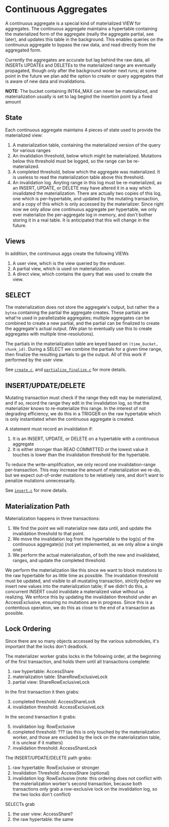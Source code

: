 # Continuous Aggregates #

A continuous aggregate is a special kind of materialized VIEW for aggregates.
The continuous aggregate maintains a hypertable containing the materialized form
of the aggregate (really the aggregate partial, see later), and updates this
table in the background. This enables queries on the continuous aggregate to
bypass the raw data, and read directly from the aggregated form.

Currently the aggregates are accurate but lag behind the raw data, all INSERTs
UPDATEs and DELETEs to the materialized range are eventually propagated, though
only after the background worker next runs; at some point in the future we
plan add the option to create or query aggregates that is aware of new data and
invalidations.

**NOTE**: The bucket containing INT64_MAX can never be materialized, and
    materialization usually is set to lag begind the insertion point by a
    fixed amount

## State ##

Each continuous aggregate maintains 4 pieces of state used to provide the
materialized view:

1. A materialization table, containing the materialized version of the query for
   various ranges
2. An invalidation threshold, below which might be materialized. Mutations below
   this threshold must be logged, so the range can be re-materialized.
3. A completed threshold, below which the aggregate was materialized. It is
   useless to read the materialization table above this threshold.
4. An invalidation log. Anyting range in this log must be re-materialized, as an
   INSERT, UPDATE, or DELETE may have altered it in a way which invalidated the
   materialization. There are actually two copies of this log, one which is
   per-hypertable, and updated by the mutating transaction, and a copy of this
   which is only accessed by the materializer. Since right now we only allow one
   continuous aggregate per hypertable, we only ever materialize the
   per-aggregate log in memory, and don't bother storing it in a real table. It
   is anticipated that this will change in the future.

## Views ##

In addition, the continuous aggs create the following VIEWs

1. A user view, which is the view queried by the enduser.
2. A partial view, which is used on materialization.
3. A direct view, which contains the query that was used to create the view.

## SELECT ##

The materialization does not store the aggregate's output, but rather the
a `bytea` containing the partial the aggregate creates. These partials are
what're used in parallelizable aggregates; multiple aggregates can be combined
to create a new partial, and the partial can be finalized to create the
aggregate's actual output. (We plan to eventually use this to create aggregates
with multiple time-resolutions).

The partials in the materialization table are keyed based on
`(time_bucket, chunk_id)`. During a SELECT we combine the partials for a given
time range, then finalize the resulting partials to ge the output. All of this
work if performed by the user view.

See [`create.c`](/tsl/src/continuous_aggs/create.c), and
[`partialize_finalize.c`](/tsl/src/partialize_finalize.c) for more details.

## INSERT/UPDATE/DELETE ##

Mutating transaction must check if the range they edit may be materialized, and
if so, record the range they edit in the invalidation log, so that the
materializer knows to re-materialize this range. In the interest of not
degrading efficiency, we do this in a TRIGGER on the raw hypertable which is
only instantiated when the continuous aggregate is created.

A statement must record an invalidation if:

1. It is an INSERT, UPDATE, or DELETE on a hypertable with a continuous
   aggregate
2. It is either stronger than READ COMMITTED _or_ the lowest value it touches is
   lower than the invalidation threshold for the hypertable.

To reduce the write-amplification, we only record one invalidation-range
per-transaction. This may increase the amount of materialization we re-do, but
we expect out-of-order mutations to be relatively rare, and don't want to
penalize mutations unnecessarily.

See [`insert.c`](/tsl/src/continuous_aggs/insert.c) for more details.

## Materialization Path ##

Materialization happens in three transactions:

1. We find the point we will materialize new data until, and update the
   invalidation threshold to that point.
2. We move the invalidation log from the hypertable to the log(s) of the
   continuous aggregate(s) (not yet implemented, as we only allow a single one)
3. We perform the actual materialization, of both the new and invalidated,
   ranges, and update the completed threshold.

We perform the materialization like this since we want to block mutations to the
raw hypertable for as little time as possible. The invalidation threshold must
be updated, and visible to all mustating transaction, _strictly before_ we
insert new values into the materialization table; if we didn't do this, a
concurrent INSERT could invalidate a materialized value without us realizing. We
enforce this by updating the invalidation threshold under an AccessExclusive,
ensuring no mutations are in progress. Since this is a contentious operation, we
do this as close to the end of a transaction as possible.

## Lock Ordering ##

Since there are so many objects accessed by the various submodules, it's
important that the locks don't deadlock.

The materializer worker grabs locks in the following order, at the beginning of
the first transaction, and holds them until all transactions complete:

1. raw hypertable: AccessShare
2. materialization table: ShareRowExclusiveLock
3. partial view: ShareRowExclusiveLock

In the first transaction it then grabs:

3. completed threshold: AccessShareLock
4. invalidation threshold: AccessExclusiveLock

In the second transaction it grabs:

5. invalidation log: RowExclusive
6. completed threshold: ??? (as this is only touched by the materialization
   worker, and those are excluded by the lock on the materialization table, it
   is unclear if it matters)
7. invalidation threshold: AccessShareLock


The INSERT/UPDATE/DELETE path grabs:

1. raw hypertable: RowExclusive or stronger
2. Invalidation Threshold: AccessShare (optional)
3. invalidation log: RowExclusive (note: this ordering does not conflict with
   the materialization worker's second transaction, because both transactions
   only grab a row-exclusive lock on the invalidation log, so the two locks
   don't conflict)

SELECTs grab

1. the user view: AccessShare?
2. the raw hypertable: the same
